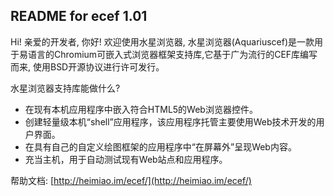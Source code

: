 README for ecef 1.01
-----------------------
Hi! 亲爱的开发者, 你好! 欢迎使用水星浏览器, 水星浏览器(Aquariuscef)是一款用于易语言的Chromium可嵌入式浏览器框架支持库,它基于广为流行的CEF库编写而来, 使用BSD开源协议进行许可发行。

水星浏览器支持库能做什么?
* 在现有本机应用程序中嵌入符合HTML5的Web浏览器控件。
* 创建轻量级本机“shell”应用程序，该应用程序托管主要使用Web技术开发的用户界面。
* 在具有自己的自定义绘图框架的应用程序中“在屏幕外”呈现Web内容。
* 充当主机，用于自动测试现有Web站点和应用程序。

帮助文档: [http://heimiao.im/ecef/](http://heimiao.im/ecef/)
